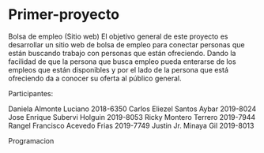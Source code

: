 # Primer-proyecto

 Bolsa de empleo (Sitio web)
 El objetivo general de este proyecto  es desarrollar un sitio web de bolsa de empleo para conectar 
 personas que están buscando trabajo con personas que están ofreciendo. Dando la facilidad de que 
 la persona que busca empleo pueda enterarse de los empleos que están disponibles y por el lado de 
 la persona que está ofreciendo da a conocer su oferta al público general.
 
 Participantes:
 
 Daniela Almonte Luciano 2018-6350
 Carlos Eliezel Santos Aybar 2019-8024
 Jose Enrique Subervi Holguin 2019-8053
 Ricky Montero Terrero 2019-7944
 Rangel Francisco Acevedo Frias 2019-7749
 Justin Jr. Minaya Gil 2019-8013

 Programacion

 

